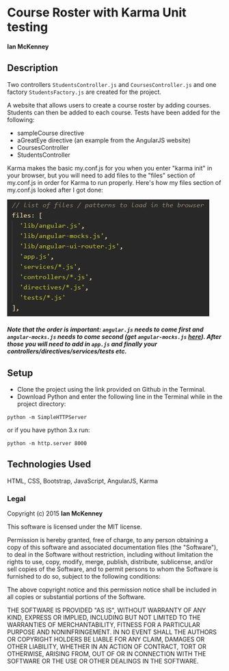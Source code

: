 # Course Roster with Karma Unit testing
#### Ian McKenney

## Description
Two controllers ```StudentsController.js``` and ```CoursesController.js``` and one factory ```StudentsFactory.js``` are created for the project.

A website that allows users to create a course roster by adding courses.  Students can then be added to each course.  Tests have been added for the following:

* sampleCourse directive
* aGreatEye directive (an example from the AngularJS website)
* CoursesController
* StudentsController

Karma makes the basic my.conf.js for you when you enter "karma init" in your browser, but you will need to add files to the "files" section of my.conf.js in order for Karma to run properly.  Here's how my files section of my.conf.js looked after I got done:

![my.conf.js files section](my.conf.js_files.jpg)

##### Note that the order is important:  ```angular.js``` needs to come first and ```angular-mocks.js``` needs to come second (get ```angular-mocks.js``` [here](https://docs.angularjs.org/api/ngMock)).  After those you will need to add in ```app.js``` and finally your controllers/directives/services/tests etc.

## Setup

* Clone the project using the link provided on Github in the Terminal.
* Download Python and enter the following line in the Terminal while in the project directory:
```console
python -m SimpleHTTPServer
```
or if you have python 3.x run:
```console
python -m http.server 8000
```

## Technologies Used

HTML, CSS, Bootstrap, JavaScript, AngularJS, Karma

### Legal

Copyright (c) 2015 **Ian McKenney**

This software is licensed under the MIT license.

Permission is hereby granted, free of charge, to any person obtaining a copy
of this software and associated documentation files (the "Software"), to deal
in the Software without restriction, including without limitation the rights
to use, copy, modify, merge, publish, distribute, sublicense, and/or sell
copies of the Software, and to permit persons to whom the Software is
furnished to do so, subject to the following conditions:

The above copyright notice and this permission notice shall be included in
all copies or substantial portions of the Software.

THE SOFTWARE IS PROVIDED "AS IS", WITHOUT WARRANTY OF ANY KIND, EXPRESS OR
IMPLIED, INCLUDING BUT NOT LIMITED TO THE WARRANTIES OF MERCHANTABILITY,
FITNESS FOR A PARTICULAR PURPOSE AND NONINFRINGEMENT. IN NO EVENT SHALL THE
AUTHORS OR COPYRIGHT HOLDERS BE LIABLE FOR ANY CLAIM, DAMAGES OR OTHER
LIABILITY, WHETHER IN AN ACTION OF CONTRACT, TORT OR OTHERWISE, ARISING FROM,
OUT OF OR IN CONNECTION WITH THE SOFTWARE OR THE USE OR OTHER DEALINGS IN
THE SOFTWARE.
